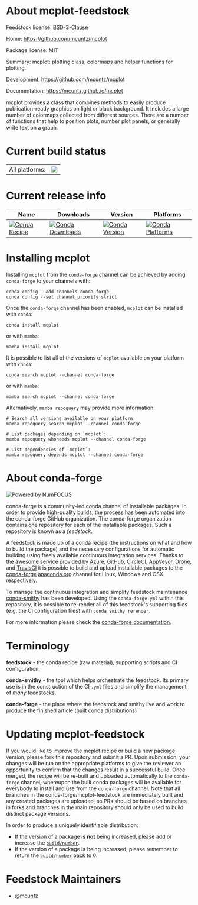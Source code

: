 About mcplot-feedstock
======================

Feedstock license: [BSD-3-Clause](https://github.com/conda-forge/mcplot-feedstock/blob/main/LICENSE.txt)

Home: https://github.com/mcuntz/mcplot

Package license: MIT

Summary: mcplot: plotting class, colormaps and helper functions for plotting.

Development: https://github.com/mcuntz/mcplot

Documentation: https://mcuntz.github.io/mcplot

mcplot provides a class that combines methods to easily produce
publication-ready graphics on light or black background. It
includes a large number of colormaps collected from different
sources. There are a number of functions that help to position
plots, number plot panels, or generally write text on a graph.


Current build status
====================


<table><tr><td>All platforms:</td>
    <td>
      <a href="https://dev.azure.com/conda-forge/feedstock-builds/_build/latest?definitionId=23572&branchName=main">
        <img src="https://dev.azure.com/conda-forge/feedstock-builds/_apis/build/status/mcplot-feedstock?branchName=main">
      </a>
    </td>
  </tr>
</table>

Current release info
====================

| Name | Downloads | Version | Platforms |
| --- | --- | --- | --- |
| [![Conda Recipe](https://img.shields.io/badge/recipe-mcplot-green.svg)](https://anaconda.org/conda-forge/mcplot) | [![Conda Downloads](https://img.shields.io/conda/dn/conda-forge/mcplot.svg)](https://anaconda.org/conda-forge/mcplot) | [![Conda Version](https://img.shields.io/conda/vn/conda-forge/mcplot.svg)](https://anaconda.org/conda-forge/mcplot) | [![Conda Platforms](https://img.shields.io/conda/pn/conda-forge/mcplot.svg)](https://anaconda.org/conda-forge/mcplot) |

Installing mcplot
=================

Installing `mcplot` from the `conda-forge` channel can be achieved by adding `conda-forge` to your channels with:

```
conda config --add channels conda-forge
conda config --set channel_priority strict
```

Once the `conda-forge` channel has been enabled, `mcplot` can be installed with `conda`:

```
conda install mcplot
```

or with `mamba`:

```
mamba install mcplot
```

It is possible to list all of the versions of `mcplot` available on your platform with `conda`:

```
conda search mcplot --channel conda-forge
```

or with `mamba`:

```
mamba search mcplot --channel conda-forge
```

Alternatively, `mamba repoquery` may provide more information:

```
# Search all versions available on your platform:
mamba repoquery search mcplot --channel conda-forge

# List packages depending on `mcplot`:
mamba repoquery whoneeds mcplot --channel conda-forge

# List dependencies of `mcplot`:
mamba repoquery depends mcplot --channel conda-forge
```


About conda-forge
=================

[![Powered by
NumFOCUS](https://img.shields.io/badge/powered%20by-NumFOCUS-orange.svg?style=flat&colorA=E1523D&colorB=007D8A)](https://numfocus.org)

conda-forge is a community-led conda channel of installable packages.
In order to provide high-quality builds, the process has been automated into the
conda-forge GitHub organization. The conda-forge organization contains one repository
for each of the installable packages. Such a repository is known as a *feedstock*.

A feedstock is made up of a conda recipe (the instructions on what and how to build
the package) and the necessary configurations for automatic building using freely
available continuous integration services. Thanks to the awesome service provided by
[Azure](https://azure.microsoft.com/en-us/services/devops/), [GitHub](https://github.com/),
[CircleCI](https://circleci.com/), [AppVeyor](https://www.appveyor.com/),
[Drone](https://cloud.drone.io/welcome), and [TravisCI](https://travis-ci.com/)
it is possible to build and upload installable packages to the
[conda-forge](https://anaconda.org/conda-forge) [anaconda.org](https://anaconda.org/)
channel for Linux, Windows and OSX respectively.

To manage the continuous integration and simplify feedstock maintenance
[conda-smithy](https://github.com/conda-forge/conda-smithy) has been developed.
Using the ``conda-forge.yml`` within this repository, it is possible to re-render all of
this feedstock's supporting files (e.g. the CI configuration files) with ``conda smithy rerender``.

For more information please check the [conda-forge documentation](https://conda-forge.org/docs/).

Terminology
===========

**feedstock** - the conda recipe (raw material), supporting scripts and CI configuration.

**conda-smithy** - the tool which helps orchestrate the feedstock.
                   Its primary use is in the construction of the CI ``.yml`` files
                   and simplify the management of *many* feedstocks.

**conda-forge** - the place where the feedstock and smithy live and work to
                  produce the finished article (built conda distributions)


Updating mcplot-feedstock
=========================

If you would like to improve the mcplot recipe or build a new
package version, please fork this repository and submit a PR. Upon submission,
your changes will be run on the appropriate platforms to give the reviewer an
opportunity to confirm that the changes result in a successful build. Once
merged, the recipe will be re-built and uploaded automatically to the
`conda-forge` channel, whereupon the built conda packages will be available for
everybody to install and use from the `conda-forge` channel.
Note that all branches in the conda-forge/mcplot-feedstock are
immediately built and any created packages are uploaded, so PRs should be based
on branches in forks and branches in the main repository should only be used to
build distinct package versions.

In order to produce a uniquely identifiable distribution:
 * If the version of a package **is not** being increased, please add or increase
   the [``build/number``](https://docs.conda.io/projects/conda-build/en/latest/resources/define-metadata.html#build-number-and-string).
 * If the version of a package **is** being increased, please remember to return
   the [``build/number``](https://docs.conda.io/projects/conda-build/en/latest/resources/define-metadata.html#build-number-and-string)
   back to 0.

Feedstock Maintainers
=====================

* [@mcuntz](https://github.com/mcuntz/)


